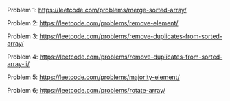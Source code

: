 Problem 1: https://leetcode.com/problems/merge-sorted-array/ 

Problem 2: https://leetcode.com/problems/remove-element/

Problem 3: https://leetcode.com/problems/remove-duplicates-from-sorted-array/

Problem 4: https://leetcode.com/problems/remove-duplicates-from-sorted-array-ii/

Problem 5: https://leetcode.com/problems/majority-element/

Problem 6; https://leetcode.com/problems/rotate-array/